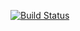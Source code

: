 [![Build Status](http://61.92.69.43:8080/job/Test2/badge/icon)](http://61.92.69.43:8080/job/Test2/)
